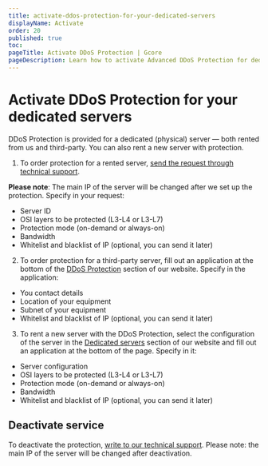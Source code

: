 ```yaml
---
title: activate-ddos-protection-for-your-dedicated-servers
displayName: Activate
order: 20
published: true
toc:
pageTitle: Activate DDoS Protection | Gcore
pageDescription: Learn how to activate Advanced DDoS Protection for dedicated servers.
---
```

# Activate DDoS Protection for your dedicated servers

DDoS Protection is provided for a dedicated (physical) server — both rented from us and third-party. You can also rent a new server with protection.

1. To order protection for a rented server, <a href="https://gcore.com/docs/hosting/contact-our-technical-support" target="_blank">send the request through technical support</a>. 

**Please note**: The main IP of the server will be changed after we set up the protection. Specify in your request:

- Server ID
- OSI layers to be protected (L3-L4 or L3-L7)
- Protection mode (on-demand or always-on)
- Bandwidth
- Whitelist and blacklist of IP (optional, you can send it later)

2. To order protection for a third-party server, fill out an application at the bottom of the <a href="https://gcore.com/ddos-protection-for-servers" target="_blank">DDoS Protection</a> section of our website. Specify in the application:

- You contact details
- Location of your equipment
- Subnet of your equipment
- Whitelist and blacklist of IP (optional, you can send it later)

3. To rent a new server with the DDoS Protection, select the configuration of the server in the <a href="https://gcore.com/hosting/dedicated" target="_blank">Dedicated servers</a> section of our website and fill out an application at the bottom of the page. Specify in it:

- Server configuration
- OSI layers to be protected (L3-L4 or L3-L7)
- Protection mode (on-demand or always-on)
- Bandwidth
- Whitelist and blacklist of IP (optional, you can send it later)

## Deactivate service

To deactivate the protection, <a href="https://gcore.com/docs/hosting/contact-our-technical-support" target="_blank">write to our technical support</a>. Please note: the main IP of the server will be changed after deactivation.